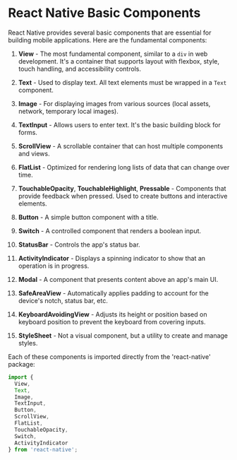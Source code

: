 # React Native Basic Components

React Native provides several basic components that are essential for building mobile applications. Here are the fundamental components:

1. **View** - The most fundamental component, similar to a `div` in web development. It's a container that supports layout with flexbox, style, touch handling, and accessibility controls.

2. **Text** - Used to display text. All text elements must be wrapped in a `Text` component.

3. **Image** - For displaying images from various sources (local assets, network, temporary local images).

4. **TextInput** - Allows users to enter text. It's the basic building block for forms.

5. **ScrollView** - A scrollable container that can host multiple components and views.

6. **FlatList** - Optimized for rendering long lists of data that can change over time.

7. **TouchableOpacity**, **TouchableHighlight**, **Pressable** - Components that provide feedback when pressed. Used to create buttons and interactive elements.

8. **Button** - A simple button component with a title.

9. **Switch** - A controlled component that renders a boolean input.

10. **StatusBar** - Controls the app's status bar.

11. **ActivityIndicator** - Displays a spinning indicator to show that an operation is in progress.

12. **Modal** - A component that presents content above an app's main UI.

13. **SafeAreaView** - Automatically applies padding to account for the device's notch, status bar, etc.

14. **KeyboardAvoidingView** - Adjusts its height or position based on keyboard position to prevent the keyboard from covering inputs.

15. **StyleSheet** - Not a visual component, but a utility to create and manage styles.

Each of these components is imported directly from the 'react-native' package:

```javascript
import { 
  View, 
  Text, 
  Image, 
  TextInput, 
  Button,
  ScrollView,
  FlatList,
  TouchableOpacity,
  Switch,
  ActivityIndicator
} from 'react-native';
```
